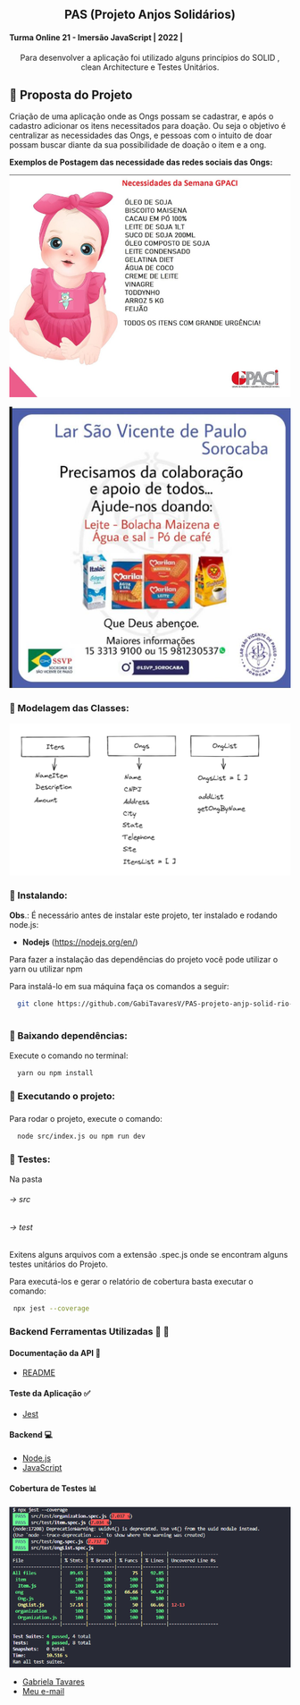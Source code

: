 
<p align="center">
  <h2 align="center">PAS (Projeto Anjos Solidários)  </h2>

#### Turma Online 21 - Imersão JavaScript | 2022 | 

 <p align="center">
    Para desenvolver a aplicação foi utilizado alguns princípios do SOLID , clean Architecture e Testes Unitários.
    <br />
  </p>
</p>

## :notebook_with_decorative_cover: Proposta do Projeto


Criação de uma aplicação onde as Ongs possam se cadastrar, e após o cadastro adicionar os itens necessitados para doação.
Ou seja o objetivo é centralizar as necessidades das Ongs, e pessoas com o intuito de doar possam buscar diante da sua possibilidade de doação o item e a ong.


**Exemplos de Postagem das necessidade das redes sociais das Ongs:**



![image](https://github.com/GabiTavaresV/PAS-projeto-anjp-solid-rio-/blob/main/src/assets/gpaci.png?raw=true)




![image](https://github.com/GabiTavaresV/PAS-projeto-anjp-solid-rio-/blob/main/src/assets/larSaoVicente.png?raw=true)

### :notebook_with_decorative_cover: Modelagem das Classes:

![image](https://github.com/GabiTavaresV/PAS-projeto-anjp-solid-rio-/blob/main/src/assets/classes.png?raw=true)

### :notebook_with_decorative_cover: Instalando:

**Obs**.: É necessário antes de instalar este projeto, ter instalado e rodando node.js:

- **Nodejs** (https://nodejs.org/en/)

Para fazer a instalação das dependências do projeto você pode utilizar o yarn ou utilizar npm

Para instalá-lo em sua máquina faça os comandos a seguir:

```bash
  git clone https://github.com/GabiTavaresV/PAS-projeto-anjp-solid-rio-
 
```

### :notebook_with_decorative_cover: Baixando dependências:

Execute o comando no terminal:

```bash
  yarn ou npm install
```

### :notebook_with_decorative_cover: Executando o projeto:
###  

Para rodar o projeto, execute o comando:

```bash
  node src/index.js ou npm run dev
```

### :notebook_with_decorative_cover: Testes:


Na pasta 
###### → src
###### → test
Exitens alguns arquivos com a extensão .spec.js onde se encontram alguns testes  unitários do Projeto.

Para executá-los e gerar o relatório de cobertura basta executar o comando:

```bash
 npx jest --coverage
```



### Backend Ferramentas Utilizadas :wrench: :hammer:


#### Documentação da API :page_facing_up:

- [README](#readme)

#### Teste da Aplicação  :white_check_mark:

- [Jest](#jest)

#### Backend :computer:

- [Node.js](#node)
- [JavaScript](#javascript)


#### Cobertura de Testes :bar_chart:

![image](https://github.com/GabiTavaresV/PAS-projeto-anjp-solid-rio-/blob/main/src/assets/coverage.png?raw=true)






- [Gabriela Tavares ](https://github.com/GabiTavaresV)
- [Meu e-mail ](gabriela.ttavares@gmail.com)
